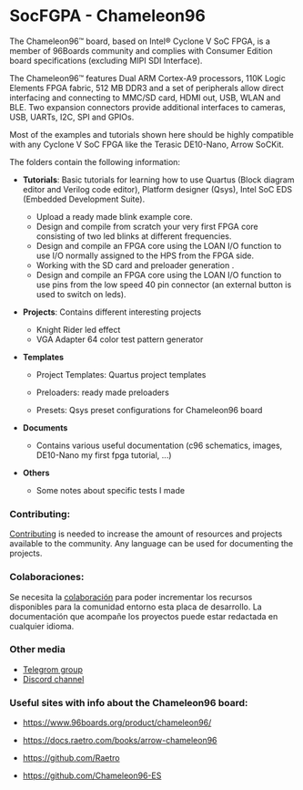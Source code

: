 # SocFGPA - Chameleon96

The Chameleon96™ board, based on Intel® Cyclone V SoC FPGA, is a member of 96Boards community and complies with Consumer Edition board specifications (excluding MIPI SDI Interface). 

The Chameleon96™ features Dual ARM Cortex-A9 processors, 110K Logic Elements FPGA fabric, 512 MB DDR3 and a set of peripherals allow direct interfacing and connecting to MMC/SD card, HDMI out, USB, WLAN and BLE. Two expansion connectors provide additional interfaces to cameras, USB, UARTs, I2C, SPI and GPIOs.

Most of the examples and tutorials shown here should be highly compatible with any Cyclone V SoC FPGA like the Terasic DE10-Nano, Arrow SoCKit.

The folders contain the following information:

* **Tutorials**: Basic tutorials for learning how to use Quartus (Block diagram editor and Verilog code editor), Platform designer (Qsys), Intel SoC EDS (Embedded Development Suite).
  * Upload a ready made blink example core. 
  * Design and compile from scratch your very first FPGA core consisting of two led blinks at different frequencies. 
  * Design and compile an FPGA core using the LOAN I/O function to use I/O normally assigned to the HPS from the FPGA side.
  * Working with the SD card and preloader generation .
  * Design and compile an FPGA core using the LOAN I/O function to use pins from the low speed 40 pin connector (an external button is used to switch on leds).
* **Projects**: Contains different interesting projects

  * Knight Rider led effect
  * VGA Adapter 64 color test pattern generator
* **Templates**

  * Project Templates: Quartus project templates

  * Preloaders: ready made preloaders

  * Presets: Qsys preset configurations for Chameleon96 board 
* **Documents**
  * Contains various useful documentation (c96 schematics, images, DE10-Nano my first fpga tutorial, ...)
* **Others**
  * Some notes about specific tests I made 

### **Contributing:**

[Contributing](https://github.com/SoCFPGA-learning/General/tree/main/Contributing) is needed to increase the amount of resources and projects available to the community. Any language can be used for documenting the projects.

### **Colaboraciones:**

Se necesita la [colaboración](https://github.com/SoCFPGA-learning/General/tree/main/Github_ayuda) para poder incrementar los recursos disponibles para la comunidad entorno esta placa de desarrollo.    La documentación que acompañe los proyectos puede estar redactada en cualquier idioma.

### Other media

* [Telegrom group](https://t.me/Chameleon96) 
* [Discord channel](https://discord.gg/YDdmtwh) 

### **Useful sites with info about the Chameleon96 board:**

- https://www.96boards.org/product/chameleon96/

- https://docs.raetro.com/books/arrow-chameleon96

- https://github.com/Raetro

- https://github.com/Chameleon96-ES




